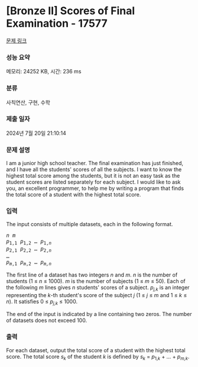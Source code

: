 # [Bronze II] Scores of Final Examination - 17577 

[문제 링크](https://www.acmicpc.net/problem/17577) 

### 성능 요약

메모리: 24252 KB, 시간: 236 ms

### 분류

사칙연산, 구현, 수학

### 제출 일자

2024년 7월 20일 21:10:14

### 문제 설명

<p>I am a junior high school teacher. The final examination has just finished, and I have all the students' scores of all the subjects. I want to know the highest total score among the students, but it is not an easy task as the student scores are listed separately for each subject. I would like to ask you, an excellent programmer, to help me by writing a program that finds the total score of a student with the highest total score.</p>

### 입력 

 <p>The input consists of multiple datasets, each in the following format.</p>
<!-- end en only -->

<pre><i>n m</i>
<i>p</i><sub>1,1</sub> <i>p</i><sub>1,2</sub> … <i>p</i><sub>1,<i>n</i></sub>
<i>p</i><sub>2,1</sub> <i>p</i><sub>2,2</sub> … <i>p</i><sub>2,<i>n</i></sub>
…
<i>p</i><sub><i>m</i>,1</sub> <i>p</i><sub><i>m</i>,2</sub> … <i>p</i><sub><i>m,n</i></sub></pre>

<p>The first line of a dataset has two integers <i>n</i> and <i>m</i>. <i>n</i> is the number of students (1 ≤ <i>n</i> ≤ 1000). <i>m</i> is the number of subjects (1 ≤ <i>m</i> ≤ 50). Each of the following <i>m</i> lines gives <i>n</i> students' scores of a subject. <i>p</i><sub><i>j,k</i></sub> is an integer representing the <i>k</i>-th student's score of the subject <i>j</i> (1 ≤ <i>j</i> ≤ <i>m</i> and 1 ≤ <i>k</i> ≤ <i>n</i>). It satisfies 0 ≤ <i>p</i><sub><i>j,k</i></sub> ≤ 1000.</p>

<p>The end of the input is indicated by a line containing two zeros. The number of datasets does not exceed 100.</p>

### 출력 

 <p>For each dataset, output the total score of a student with the highest total score. The total score <i>s</i><sub><i>k</i></sub> of the student <i>k</i> is defined by <i>s</i><sub><i>k</i></sub> = <i>p</i><sub>1,<i>k</i></sub> + … + <i>p</i><sub><i>m,k</i></sub>.</p>

